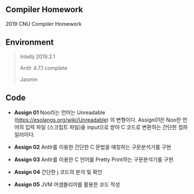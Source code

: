 ## Compiler Homework

2019 CNU Compiler Homework

<h2>Environment</h2>

> Intellij 2019.2.1
>
> Antlr 4.7.1 complete
>
> Jasmin


<h2>Code</h2>

* <b> Assign 01</b>
Noo라는 언어는 Unreadable (https://esolangs.org/wiki/Unreadable) 의 변형이다.
Assign01은 Noo란 언어의 입력 파일 (스크립트 파일)을 input으로 받아 C 코드로 변환하는 간단한 컴파일러이다.

* <b> Assign 02</b>
Antlr를 이용한 간단한 C 문법을 매칭하는 구문분석기를 구현

* <b> Assign 03</b>
Antlr를 이용한 C 언어를 Pretty Print하는 구문분석기를 구현

* <b> Assign 04</b>
간단한 j 코드의 분석 및 확인

* <b> Assign 05</b>
JVM 어셈블리어를 활용한 코드 작성
